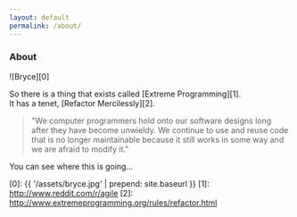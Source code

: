 ```yaml
---
layout: default
permalink: /about/
---
```


<div class="wrapper-small" markdown="1">

<h3 class="ta-center">About</h3>

![Bryce][0]


So there is a thing that exists called [Extreme Programming][1].  
It has a tenet, [Refactor Mercilessly][2]. 

>"We computer programmers hold onto our software designs long after they have become unwieldy. We continue to use and reuse code that is no longer maintainable because it still works in some way and we are afraid to modify it."

You can see where this is going...
</div>

[0]: {{ '/assets/bryce.jpg' | prepend: site.baseurl }}
[1]: http://www.reddit.com/r/agile 
[2]: http://www.extremeprogramming.org/rules/refactor.html

